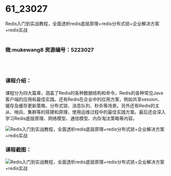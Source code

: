 # 61_23027
Redis入门到实战教程，全面透析redis底层原理+redis分布式锁+企业解决方案+redis实战
<br/></br>
<h3>微:mukewang8 资源编号：5223027</h3>
<br/></br>
<h3>课程介绍：</h3>
<p>课程分为四大篇章，涵盖了<a title="查看与 Redis 相关的文章" target="_blank">Redis</a>的各种数据结构和命令，Redis的各种常见Java客户端的应用和最佳实践。还有Redis在企业中的应用方案，例如共享session、缓存及缓存更新策略、分布式锁、消息队列、秒杀等场景。另外还有Redis的主从、哨兵、集群等的搭建和原理，使用运维过程中的最佳实践方案。最后还会深入学习Redis底层原理、网络模型、通信模型、内存淘汰策略等内容。</p>
<p><img src="https://www.ko996.com/wp-content/uploads/img/2022/02/1-55-300x188.png" alt="Redis入门到实战教程，全面透析redis底层原理+redis分布式锁+企业解决方案+redis实战"></p>
<div class="info-desc">
<h3>课程截图：</h3>
<p><img src="https://www.ko996.com/wp-content/uploads/img/2022/02/2-81.png" alt="Redis入门到实战教程，全面透析redis底层原理+redis分布式锁+企业解决方案+redis实战"></p>


			
</div>
